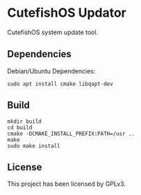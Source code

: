 # CutefishOS Updator

CutefishOS system update tool.

## Dependencies

Debian/Ubuntu Dependencies:
```shell
sudo apt install cmake libqapt-dev
```

## Build

```shell
mkdir build
cd build
cmake -DCMAKE_INSTALL_PREFIX:PATH=/usr ..
make
sudo make install
```

## License

This project has been licensed by GPLv3.
